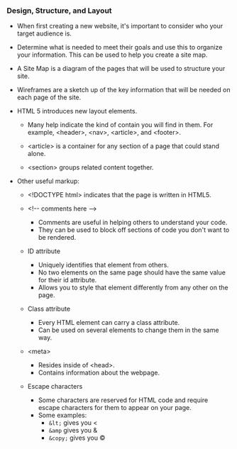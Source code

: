 ### Design, Structure, and Layout
- When first creating a new website, it's important to consider who your target audience is.

- Determine what is needed to meet their goals and use this to organize your information. This can be used to help you create a site map.

- A Site Map is a diagram of the pages that will be used to structure your site.

- Wireframes are a sketch up of the key information that will be needed on each page of the site.

- HTML 5 introduces new layout elements.  

  - Many help indicate the kind of contain you will find in them.  For example, 
  &lt;header&gt;, &lt;nav&gt;, &lt;article&gt;, and &lt;footer&gt;.

  - &lt;article&gt; is a container for any section of a page that could stand alone.

  - &lt;section&gt; groups related content together.

- Other useful markup:
  - &lt;!DOCTYPE html&gt; indicates that the page is written in HTML5.

  - &lt;!-- comments here --&gt;
    - Comments are useful in helping others to understand your code.
    - They can be used to block off sections of code you don't want to be rendered.

  - ID attribute
    - Uniquely identifies that element from others.
    - No two elements on the same page should have the same value for their id attribute.
    - Allows you to style that element differently from any other on the page.

  - Class attribute
    - Every HTML element can carry a class attribute.
    - Can be used on several elements to change them in the same way.

  - &lt;meta&gt;
    - Resides inside of &lt;head&gt;.
    - Contains information about the webpage.

  - Escape characters
    - Some characters are reserved for HTML code and require escape characters for them to appear on your page.
    - Some examples:
      - ```&lt;``` gives you &lt;
      - ```&amp``` gives you &amp;
      - ```&copy;``` gives you &copy;




